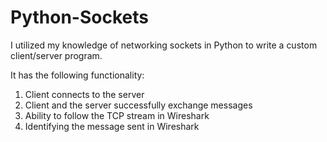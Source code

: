 # Python-Sockets

I utilized my knowledge of networking sockets in Python to write a custom client/server program.

It has the following functionality:
1) Client connects to the server
2) Client and the server successfully exchange messages
3) Ability to follow the TCP stream in Wireshark
4) Identifying the message sent in Wireshark
